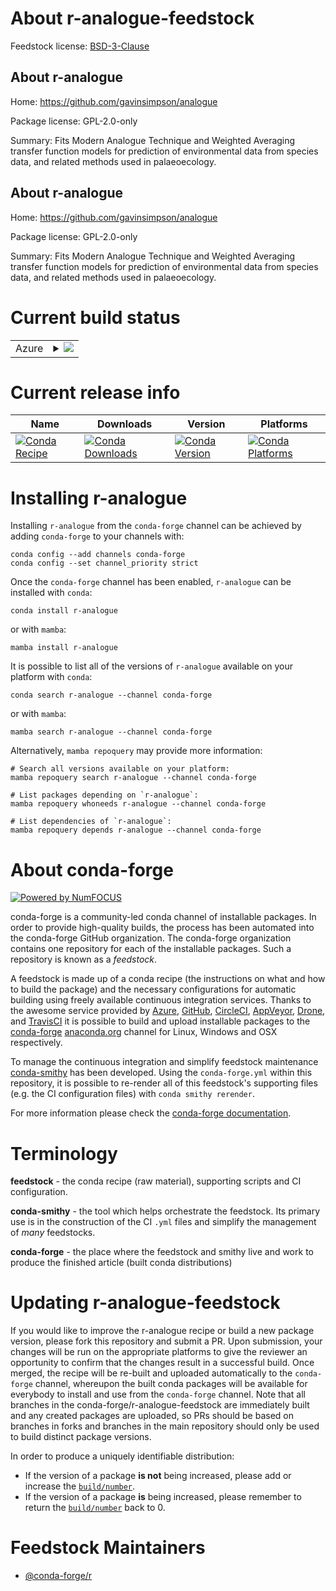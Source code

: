 About r-analogue-feedstock
==========================

Feedstock license: [BSD-3-Clause](https://github.com/conda-forge/r-analogue-feedstock/blob/main/LICENSE.txt)


About r-analogue
----------------

Home: https://github.com/gavinsimpson/analogue

Package license: GPL-2.0-only

Summary: Fits Modern Analogue Technique and Weighted Averaging transfer function models for prediction of environmental data from species data, and related methods used in palaeoecology.

About r-analogue
----------------

Home: https://github.com/gavinsimpson/analogue

Package license: GPL-2.0-only

Summary: Fits Modern Analogue Technique and Weighted Averaging transfer function models for prediction of environmental data from species data, and related methods used in palaeoecology.

Current build status
====================


<table>
    
  <tr>
    <td>Azure</td>
    <td>
      <details>
        <summary>
          <a href="https://dev.azure.com/conda-forge/feedstock-builds/_build/latest?definitionId=17857&branchName=main">
            <img src="https://dev.azure.com/conda-forge/feedstock-builds/_apis/build/status/r-analogue-feedstock?branchName=main">
          </a>
        </summary>
        <table>
          <thead><tr><th>Variant</th><th>Status</th></tr></thead>
          <tbody><tr>
              <td>linux_64_r_base4.3</td>
              <td>
                <a href="https://dev.azure.com/conda-forge/feedstock-builds/_build/latest?definitionId=17857&branchName=main">
                  <img src="https://dev.azure.com/conda-forge/feedstock-builds/_apis/build/status/r-analogue-feedstock?branchName=main&jobName=linux&configuration=linux%20linux_64_r_base4.3" alt="variant">
                </a>
              </td>
            </tr><tr>
              <td>linux_64_r_base4.4</td>
              <td>
                <a href="https://dev.azure.com/conda-forge/feedstock-builds/_build/latest?definitionId=17857&branchName=main">
                  <img src="https://dev.azure.com/conda-forge/feedstock-builds/_apis/build/status/r-analogue-feedstock?branchName=main&jobName=linux&configuration=linux%20linux_64_r_base4.4" alt="variant">
                </a>
              </td>
            </tr><tr>
              <td>osx_64_r_base4.3</td>
              <td>
                <a href="https://dev.azure.com/conda-forge/feedstock-builds/_build/latest?definitionId=17857&branchName=main">
                  <img src="https://dev.azure.com/conda-forge/feedstock-builds/_apis/build/status/r-analogue-feedstock?branchName=main&jobName=osx&configuration=osx%20osx_64_r_base4.3" alt="variant">
                </a>
              </td>
            </tr><tr>
              <td>osx_64_r_base4.4</td>
              <td>
                <a href="https://dev.azure.com/conda-forge/feedstock-builds/_build/latest?definitionId=17857&branchName=main">
                  <img src="https://dev.azure.com/conda-forge/feedstock-builds/_apis/build/status/r-analogue-feedstock?branchName=main&jobName=osx&configuration=osx%20osx_64_r_base4.4" alt="variant">
                </a>
              </td>
            </tr><tr>
              <td>win_64_r_base4.3</td>
              <td>
                <a href="https://dev.azure.com/conda-forge/feedstock-builds/_build/latest?definitionId=17857&branchName=main">
                  <img src="https://dev.azure.com/conda-forge/feedstock-builds/_apis/build/status/r-analogue-feedstock?branchName=main&jobName=win&configuration=win%20win_64_r_base4.3" alt="variant">
                </a>
              </td>
            </tr><tr>
              <td>win_64_r_base4.4</td>
              <td>
                <a href="https://dev.azure.com/conda-forge/feedstock-builds/_build/latest?definitionId=17857&branchName=main">
                  <img src="https://dev.azure.com/conda-forge/feedstock-builds/_apis/build/status/r-analogue-feedstock?branchName=main&jobName=win&configuration=win%20win_64_r_base4.4" alt="variant">
                </a>
              </td>
            </tr>
          </tbody>
        </table>
      </details>
    </td>
  </tr>
</table>

Current release info
====================

| Name | Downloads | Version | Platforms |
| --- | --- | --- | --- |
| [![Conda Recipe](https://img.shields.io/badge/recipe-r--analogue-green.svg)](https://anaconda.org/conda-forge/r-analogue) | [![Conda Downloads](https://img.shields.io/conda/dn/conda-forge/r-analogue.svg)](https://anaconda.org/conda-forge/r-analogue) | [![Conda Version](https://img.shields.io/conda/vn/conda-forge/r-analogue.svg)](https://anaconda.org/conda-forge/r-analogue) | [![Conda Platforms](https://img.shields.io/conda/pn/conda-forge/r-analogue.svg)](https://anaconda.org/conda-forge/r-analogue) |

Installing r-analogue
=====================

Installing `r-analogue` from the `conda-forge` channel can be achieved by adding `conda-forge` to your channels with:

```
conda config --add channels conda-forge
conda config --set channel_priority strict
```

Once the `conda-forge` channel has been enabled, `r-analogue` can be installed with `conda`:

```
conda install r-analogue
```

or with `mamba`:

```
mamba install r-analogue
```

It is possible to list all of the versions of `r-analogue` available on your platform with `conda`:

```
conda search r-analogue --channel conda-forge
```

or with `mamba`:

```
mamba search r-analogue --channel conda-forge
```

Alternatively, `mamba repoquery` may provide more information:

```
# Search all versions available on your platform:
mamba repoquery search r-analogue --channel conda-forge

# List packages depending on `r-analogue`:
mamba repoquery whoneeds r-analogue --channel conda-forge

# List dependencies of `r-analogue`:
mamba repoquery depends r-analogue --channel conda-forge
```


About conda-forge
=================

[![Powered by
NumFOCUS](https://img.shields.io/badge/powered%20by-NumFOCUS-orange.svg?style=flat&colorA=E1523D&colorB=007D8A)](https://numfocus.org)

conda-forge is a community-led conda channel of installable packages.
In order to provide high-quality builds, the process has been automated into the
conda-forge GitHub organization. The conda-forge organization contains one repository
for each of the installable packages. Such a repository is known as a *feedstock*.

A feedstock is made up of a conda recipe (the instructions on what and how to build
the package) and the necessary configurations for automatic building using freely
available continuous integration services. Thanks to the awesome service provided by
[Azure](https://azure.microsoft.com/en-us/services/devops/), [GitHub](https://github.com/),
[CircleCI](https://circleci.com/), [AppVeyor](https://www.appveyor.com/),
[Drone](https://cloud.drone.io/welcome), and [TravisCI](https://travis-ci.com/)
it is possible to build and upload installable packages to the
[conda-forge](https://anaconda.org/conda-forge) [anaconda.org](https://anaconda.org/)
channel for Linux, Windows and OSX respectively.

To manage the continuous integration and simplify feedstock maintenance
[conda-smithy](https://github.com/conda-forge/conda-smithy) has been developed.
Using the ``conda-forge.yml`` within this repository, it is possible to re-render all of
this feedstock's supporting files (e.g. the CI configuration files) with ``conda smithy rerender``.

For more information please check the [conda-forge documentation](https://conda-forge.org/docs/).

Terminology
===========

**feedstock** - the conda recipe (raw material), supporting scripts and CI configuration.

**conda-smithy** - the tool which helps orchestrate the feedstock.
                   Its primary use is in the construction of the CI ``.yml`` files
                   and simplify the management of *many* feedstocks.

**conda-forge** - the place where the feedstock and smithy live and work to
                  produce the finished article (built conda distributions)


Updating r-analogue-feedstock
=============================

If you would like to improve the r-analogue recipe or build a new
package version, please fork this repository and submit a PR. Upon submission,
your changes will be run on the appropriate platforms to give the reviewer an
opportunity to confirm that the changes result in a successful build. Once
merged, the recipe will be re-built and uploaded automatically to the
`conda-forge` channel, whereupon the built conda packages will be available for
everybody to install and use from the `conda-forge` channel.
Note that all branches in the conda-forge/r-analogue-feedstock are
immediately built and any created packages are uploaded, so PRs should be based
on branches in forks and branches in the main repository should only be used to
build distinct package versions.

In order to produce a uniquely identifiable distribution:
 * If the version of a package **is not** being increased, please add or increase
   the [``build/number``](https://docs.conda.io/projects/conda-build/en/latest/resources/define-metadata.html#build-number-and-string).
 * If the version of a package **is** being increased, please remember to return
   the [``build/number``](https://docs.conda.io/projects/conda-build/en/latest/resources/define-metadata.html#build-number-and-string)
   back to 0.

Feedstock Maintainers
=====================

* [@conda-forge/r](https://github.com/orgs/conda-forge/teams/r/)

